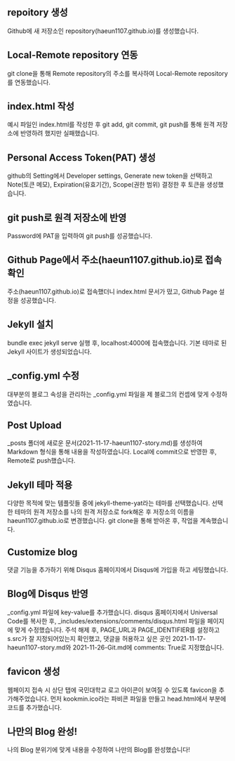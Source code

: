 ## repoitory 생성

Github에 새 저장소인 repository(haeun1107.github.io)를 생성했습니다.

## Local-Remote repository 연동

git clone을 통해 Remote repository의 주소를 복사하여 Local-Remote repository를 연동했습니다.

## index.html 작성

예시 파일인 index.html를 작성한 후 git add, git commit, git push를 통해 원격 저장소에 반영하려 했지만 실패했습니다.

## Personal Access Token(PAT) 생성

github의 Setting에서 Developer settings, Generate new token을 선택하고 Note(토큰 메모), Expiration(유효기간), Scope(권한 범위) 결정한 후 토큰을 생성했습니다.

## git push로 원격 저장소에 반영

Password에 PAT을 입력하여 git push를 성공했습니다.

## Github Page에서 주소(haeun1107.github.io)로 접속 확인

주소(haeun1107.github.io)로 접속했더니 index.html 문서가 떴고,  Github Page 설정을 성공했습니다.

## Jekyll 설치

bundle exec jekyll serve 실행 후, localhost:4000에 접속했습니다. 기본 테마로 된 Jekyll 사이트가 생성되었습니다.

## _config.yml 수정

대부분의 블로그 속성을 관리하는 _config.yml 파일을 제 블로그의 컨셉에 맞게 수정하였습니다.

## Post Upload

_posts 폴더에 새로운 문서(2021-11-17-haeun1107-story.md)를 생성하여 Markdown 형식을 통해 내용을 작성하였습니다. Local에 commit으로 반영한 후, Remote로 push했습니다.

## Jekyll 테마 적용

다양한 목적에 맞는 템플릿들 중에 jekyll-theme-yat라는 테마를 선택했습니다. 선택한 테마의 원격 저장소를 나의 원격 저장소로 fork해온 후 저장소의 이름을 haeun1107.github.io로 변경했습니다. git clone을 통해 받아온 후, 작업을 계속했습니다.

## Customize blog

댓글 기능을 추가하기 위해 Disqus 홈페이지에서 Disqus에 가입을 하고 세팅했습니다.

## Blog에 Disqus 반영

_config.yml 파일에 key-value를 추가했습니다. disqus 홈페이지에서 Universal Code를 복사한 후, _includes/extensions/comments/disqus.html 파일을 페이지에 맞게 수정했습니다. 주석 해제 후, PAGE_URL과 PAGE_IDENTIFIER를 설정하고 s.src가 잘 지정되어있는지 확인했고, 댓글을 허용하고 싶은 곳인 2021-11-17-haeun1107-story.md와 2021-11-26-Git.md에 comments: True로 지정했습니다.

## favicon 생성

웹페이지 접속 시 상단 탭에 국민대학교 로고 아이콘이 보여질 수 있도록 favicon을 추가해주었습니다. 먼저 kookmin.ico라는 파비콘 파일을 만들고 head.html에서 <head> 부분에 코드를 추가했습니다.

## 나만의 Blog 완성!

나의 Blog 분위기에 맞게 내용을 수정하여 나만의 Blog를 완성했습니다!